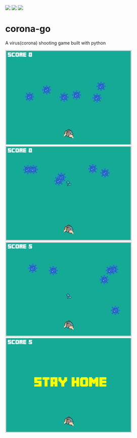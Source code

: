 <img src="https://img.shields.io/badge/license-MIT-green"> <img src="https://img.shields.io/badge/type-GAME-blue"> <img src="https://img.shields.io/badge/plt-DESKTOP-RED">

# corona-go
A virus(corona) shooting  game built with python

<img src="https://github.com/neeleshio/stock-images/blob/master/ss1.PNG" height="300" width="400"> <img src="https://github.com/neeleshio/stock-images/blob/master/ss2.PNG" height="300" width="400"> <img src="https://github.com/neeleshio/stock-images/blob/master/ss3.PNG" height="300" width="400"> <img src="https://github.com/neeleshio/stock-images/blob/master/ss4.PNG" height="300" width="400">
